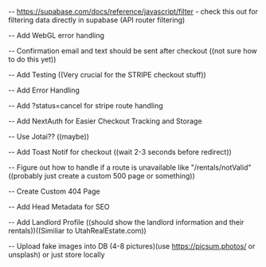 <!-- DONE -->

<!-- -- For property stuff use https://random-data-api.com/documentation - specifically /users or /addresses -->
<!-- -- Upload fake data into DB -->
<!-- -- Add filtering below Rental Header -->
<!-- -- Add Pricing and Bedrooms to supabase DB -->
<!-- -- Create Rentals Card component -->
<!-- -- Create [uid] page for rentals -->
<!-- -- Filtered States in Alphabetical order -->
<!-- -- https://supabase.com/docs/reference/javascript/eq for fetching data for specific rental on [uid] page -->
<!-- -- Implement filtering to update state in /rentals -->
<!-- -- Implement figma design layout - ((WIP)) -->
<!-- -- Create 404 Page -->
<!-- -- Create Landlord Card Component -->
<!-- -- Implement modified [uid] page from Figma (instead of all the description stuff - small desc and calendar to choose dates to "rent" and then use STRIPE API) -->
<!-- -- Add Date Range Picker on rental details page - https://github.com/wojtekmaj/react-daterange-picker -->
<!-- -- Add Stripe API  -->
<!-- -- Add checkout for stripe from date range picker component or on [uid] page -->
<!-- -- Figure out how to customize stripe API to have rental property name and price -->
<!-- -- Mapbox or Google Maps for above since we have lat and long in DB -->
<!-- -- Redo styling for /rentals to have map of right and cards on left or vice versa ((PRIORITY #1)) -->
<!-- -- Add Styling for Date Range Picker -->

<!-- TODO -->

-- https://supabase.com/docs/reference/javascript/filter - check this out for filtering data directly in supabase (API router filtering)

-- Add WebGL error handling

-- Confirmation email and text should be sent after checkout ((not sure how to do this yet))

-- Add Testing ((Very crucial for the STRIPE checkout stuff))

-- Add Error Handling

-- Add ?status=cancel for stripe route handling

-- Add NextAuth for Easier Checkout Tracking and Storage

-- Use Jotai?? ((maybe))

-- Add Toast Notif for checkout ((wait 2-3 seconds before redirect))

-- Figure out how to handle if a route is unavailable like "/rentals/notValid" ((probably just create a custom 500 page or something))

-- Create Custom 404 Page

-- Add Head Metadata for SEO

-- Add Landlord Profile ((should show the landlord information and their rentals))((Similiar to UtahRealEstate.com))

-- Upload fake images into DB (4-8 pictures)(use https://picsum.photos/ or unsplash) or just store locally
